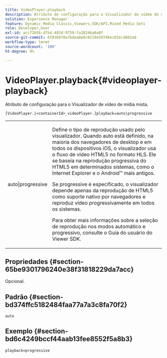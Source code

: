 ```yaml
---
title: VideoPlayer.playback
description: Atributo de configuração para o Visualizador de vídeo de mídia mista.
solution: Experience Manager
feature: Dynamic Media Classic,Viewers,SDK/API,Mixed Media Sets
role: Developer,User
exl-id: accf2b56-d7bd-483d-9759-fa38246a0a8f
source-git-commit: 6f838470a7bdea8e8c0219e59746ec82ecd802a8
workflow-type: tm+mt
source-wordcount: '109'
ht-degree: 0%

---
```


# VideoPlayer.playback{#videoplayer-playback}

Atributo de configuração para o Visualizador de vídeo de mídia mista.

`[VideoPlayer.|<containerId>_videoPlayer.]playback=auto|progressive`

<table id="table_27B4B2DDD44D4D1CB46DD1906A92B2FD"> 
 <tbody> 
  <tr> 
   <td colname="col1"> <p> <span class="codeph"> auto|progressive</span> </p> </td> 
   <td colname="col2"> <p> Define o tipo de reprodução usado pelo visualizador. Quando <span class="codeph"> auto</span> está definido, na maioria dos navegadores de desktop e em todos os dispositivos iOS, o visualizador usa o fluxo de vídeo HTML5 no formato HLS. Ele se baseia na reprodução progressiva do HTML5 em determinados sistemas, como o Internet Explorer e o Android™ mais antigos. </p> <p>Se <span class="codeph"> progressive</span> é especificado, o visualizador depende apenas da reprodução de HTML5 como suporte nativo por navegadores e reproduz vídeo progressivamente em todos os sistemas. </p> <p>Para obter mais informações sobre a seleção de reprodução nos modos automático e progressivo, consulte o Guia do usuário do Viewer SDK. </p> </td> 
  </tr> 
 </tbody> 
</table>

## Propriedades {#section-65be9301796240e38f31818229da7acc}

Opcional.

## Padrão {#section-bd374ffc5182484faa77a7a3c8fa70f2}

`auto`

## Exemplo {#section-bd6c4249bccf44aab13fee8552f5a8b3}

`playback=progressive`
